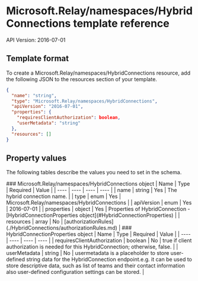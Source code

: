 # Microsoft.Relay/namespaces/HybridConnections template reference
API Version: 2016-07-01
## Template format

To create a Microsoft.Relay/namespaces/HybridConnections resource, add the following JSON to the resources section of your template.

```json
{
  "name": "string",
  "type": "Microsoft.Relay/namespaces/HybridConnections",
  "apiVersion": "2016-07-01",
  "properties": {
    "requiresClientAuthorization": boolean,
    "userMetadata": "string"
  },
  "resources": []
}
```
## Property values

The following tables describe the values you need to set in the schema.

<a id="Microsoft.Relay/namespaces/HybridConnections" />
### Microsoft.Relay/namespaces/HybridConnections object
|  Name | Type | Required | Value |
|  ---- | ---- | ---- | ---- |
|  name | string | Yes | The hybrid connection name. |
|  type | enum | Yes | Microsoft.Relay/namespaces/HybridConnections |
|  apiVersion | enum | Yes | 2016-07-01 |
|  properties | object | Yes | Properties of HybridConnection - [HybridConnectionProperties object](#HybridConnectionProperties) |
|  resources | array | No | [authorizationRules](./HybridConnections/authorizationRules.md) |


<a id="HybridConnectionProperties" />
### HybridConnectionProperties object
|  Name | Type | Required | Value |
|  ---- | ---- | ---- | ---- |
|  requiresClientAuthorization | boolean | No | true if client authorization is needed for this HybridConnection; otherwise, false. |
|  userMetadata | string | No | usermetadata is a placeholder to store user-defined string data for the HybridConnection endpoint.e.g. it can be used to store  descriptive data, such as list of teams and their contact information also user-defined configuration settings can be stored. |

